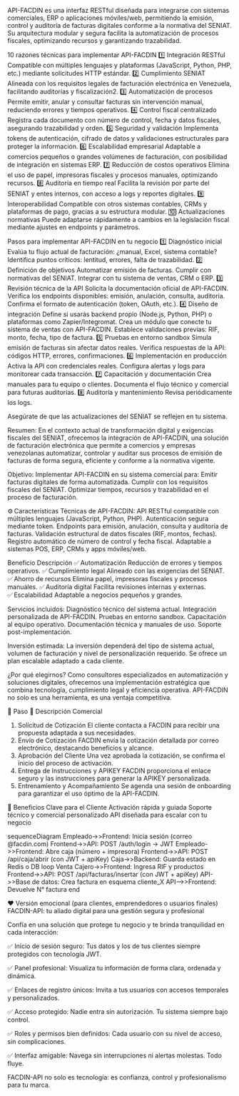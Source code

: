 API-FACDIN es una interfaz RESTful diseñada para integrarse con sistemas comerciales, ERP o aplicaciones móviles/web, permitiendo la emisión, control y auditoría de facturas digitales conforme a la normativa del SENIAT. Su arquitectura modular y segura facilita la automatización de procesos fiscales, optimizando recursos y garantizando trazabilidad.

10 razones técnicas para implementar API-FACDIN 1️⃣ Integración RESTful Compatible con múltiples lenguajes y plataformas (JavaScript, Python, PHP, etc.) mediante solicitudes HTTP estándar. 2️⃣ Cumplimiento SENIAT Alineada con los requisitos legales de facturación electrónica en Venezuela, facilitando auditorías y fiscalización2. 3️⃣ Automatización de procesos Permite emitir, anular y consultar facturas sin intervención manual, reduciendo errores y tiempos operativos. 4️⃣ Control fiscal centralizado Registra cada documento con número de control, fecha y datos fiscales, asegurando trazabilidad y orden. 5️⃣ Seguridad y validación Implementa tokens de autenticación, cifrado de datos y validaciones estructurales para proteger la información. 6️⃣ Escalabilidad empresarial Adaptable a comercios pequeños o grandes volúmenes de facturación, con posibilidad de integración en sistemas ERP. 7️⃣ Reducción de costos operativos Elimina el uso de papel, impresoras fiscales y procesos manuales, optimizando recursos. 8️⃣ Auditoría en tiempo real Facilita la revisión por parte del SENIAT y entes internos, con acceso a logs y reportes digitales. 9️⃣ Interoperabilidad Compatible con otros sistemas contables, CRMs y plataformas de pago, gracias a su estructura modular. 🔟 Actualizaciones normativas Puede adaptarse rápidamente a cambios en la legislación fiscal mediante ajustes en endpoints y parámetros.

Pasos para implementar API-FACDIN en tu negocio 1️⃣ Diagnóstico inicial Evalúa tu flujo actual de facturación: ¿manual, Excel, sistema contable? Identifica puntos críticos: lentitud, errores, falta de trazabilidad. 2️⃣ Definición de objetivos Automatizar emisión de facturas. Cumplir con normativas del SENIAT. Integrar con tu sistema de ventas, CRM o ERP. 3️⃣ Revisión técnica de la API Solicita la documentación oficial de API-FACDIN. Verifica los endpoints disponibles: emisión, anulación, consulta, auditoría. Confirma el formato de autenticación (token, OAuth, etc.). 4️⃣ Diseño de integración Define si usarás backend propio (Node.js, Python, PHP) o plataformas como Zapier/Integromat. Crea un módulo que conecte tu sistema de ventas con API-FACDIN. Establece validaciones previas: RIF, monto, fecha, tipo de factura. 5️⃣ Pruebas en entorno sandbox Simula emisión de facturas sin afectar datos reales. Verifica respuestas de la API: códigos HTTP, errores, confirmaciones. 6️⃣ Implementación en producción Activa la API con credenciales reales. Configura alertas y logs para monitorear cada transacción. 7️⃣ Capacitación y documentación Crea manuales para tu equipo o clientes. Documenta el flujo técnico y comercial para futuras auditorías. 8️⃣ Auditoría y mantenimiento Revisa periódicamente los logs.

Asegúrate de que las actualizaciones del SENIAT se reflejen en tu sistema.

Resumen: En el contexto actual de transformación digital y exigencias fiscales del SENIAT, ofrecemos la integración de API-FACDIN, una solución de facturación electrónica que permite a comercios y empresas venezolanas automatizar, controlar y auditar sus procesos de emisión de facturas de forma segura, eficiente y conforme a la normativa vigente.

Objetivo: Implementar API-FACDIN en su sistema comercial para: Emitir facturas digitales de forma automatizada. Cumplir con los requisitos fiscales del SENIAT. Optimizar tiempos, recursos y trazabilidad en el proceso de facturación.

⚙️ Características Técnicas de API-FACDIN: API RESTful compatible con múltiples lenguajes (JavaScript, Python, PHP). Autenticación segura mediante token. Endpoints para emisión, anulación, consulta y auditoría de facturas. Validación estructural de datos fiscales (RIF, montos, fechas). Registro automático de número de control y fecha fiscal. Adaptable a sistemas POS, ERP, CRMs y apps móviles/web.

Beneficio Descripción ✅ Automatización Reducción de errores y tiempos operativos. ✅ Cumplimiento legal Alineado con las exigencias del SENIAT. ✅ Ahorro de recursos Elimina papel, impresoras fiscales y procesos manuales. ✅ Auditoría digital Facilita revisiones internas y externas. ✅ Escalabilidad Adaptable a negocios pequeños y grandes.

Servicios incluidos: Diagnóstico técnico del sistema actual. Integración personalizada de API-FACDIN. Pruebas en entorno sandbox. Capacitación al equipo operativo. Documentación técnica y manuales de uso. Soporte post-implementación.

Inversión estimada: La inversión dependerá del tipo de sistema actual, volumen de facturación y nivel de personalización requerido. Se ofrece un plan escalable adaptado a cada cliente.

¿Por qué elegirnos? Como consultores especializados en automatización y soluciones digitales, ofrecemos una implementación estratégica que combina tecnología, cumplimiento legal y eficiencia operativa. API-FACDIN no solo es una herramienta, es una ventaja competitiva.



🔢 Paso	📝 Descripción Comercial
1. Solicitud de Cotización	El cliente contacta a FACDIN para recibir una propuesta adaptada a sus necesidades.
2. Envío de Cotización	FACDIN envía la cotización detallada por correo electrónico, destacando beneficios y alcance.
3. Aprobación del Cliente	Una vez aprobada la cotización, se confirma el inicio del proceso de activación.
4. Entrega de Instrucciones y APIKEY	FACDIN proporciona el enlace seguro y las instrucciones para generar la APIKEY personalizada.
5. Entrenamiento y Acompañamiento	Se agenda una sesión de onboarding para garantizar el uso óptimo de la API-FACDIN.

🎯 Beneficios Clave para el Cliente
Activación rápida y guiada
Soporte técnico y comercial personalizado
API diseñada para escalar con tu negocio


sequenceDiagram
    Empleado->>Frontend: Inicia sesión (correo @facdin.com)
    Frontend->>API: POST /auth/login → JWT
    Empleado->>Frontend: Abre caja (número + impresora)
    Frontend->>API: POST /api/caja/abrir (con JWT + apiKey)
    Caja->>Backend: Guarda estado en Redis o DB
    loop Venta
        Cajero->>Frontend: Ingresa RIF y productos
        Frontend->>API: POST /api/facturas/insertar (con JWT + apiKey)
        API->>Base de datos: Crea factura en esquema cliente_X
        API-->>Frontend: Devuelve N° factura
    end

❤️ Versión emocional (para clientes, emprendedores o usuarios finales)
FACDIN-API: tu aliado digital para una gestión segura y profesional

Confía en una solución que protege tu negocio y te brinda tranquilidad en cada interacción:

✅ Inicio de sesión seguro: Tus datos y los de tus clientes siempre protegidos con tecnología JWT.

✅ Panel profesional: Visualiza tu información de forma clara, ordenada y dinámica.

✅ Enlaces de registro únicos: Invita a tus usuarios con accesos temporales y personalizados.

✅ Acceso protegido: Nadie entra sin autorización. Tu sistema siempre bajo control.

✅ Roles y permisos bien definidos: Cada usuario con su nivel de acceso, sin complicaciones.

✅ Interfaz amigable: Navega sin interrupciones ni alertas molestas. Todo fluye.

FACDIN-API no solo es tecnología: es confianza, control y profesionalismo para tu marca.
